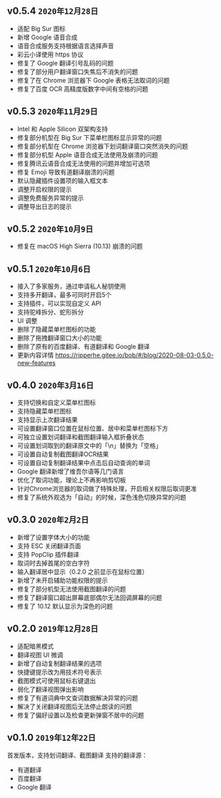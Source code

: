 ## v0.5.4 `2020年12月28日`

* 适配 Big Sur 图标
* 新增 Google 语音合成
* 语音合成服务支持根据语言选择声音
* 彩云小译使用 https 协议
* 修复了 Google 翻译引号乱码的问题
* 修复了部分用户翻译窗口失焦后不消失的问题
* 修复了在 Chrome 浏览器下 Google 表格无法取词的问题
* 修复了百度 OCR 高精度版数字中间有空格的问题

## v0.5.3 `2020年11月29日`

* Intel 和 Apple Silicon 双架构支持
* 修复部分机型在 Big Sur 下菜单栏图标显示异常的问题
* 修复部分机型在 Chrome 浏览器下划词翻译窗口突然消失的问题
* 修复部分机型 Apple 语音合成无法使用及崩溃的问题
* 修复腾讯云语音合成无法使用的问题并增加可选项
* 修复 Emoji 导致有道翻译崩溃的问题
* 默认隐藏插件设置项的输入框文本
* 调整开启权限的提示
* 调整免费服务异常的提示
* 调整导出日志的提示

## v0.5.2 `2020年10月9日`

* 修复在 macOS High Sierra (10.13) 崩溃的问题

## v0.5.1 `2020年10月6日`

* 接入了多家服务，通过申请私人秘钥使用
* 支持多开翻译，最多可同时开启5个
* 支持插件，可以实现自定义 API
* 支持驼峰拆分、蛇形拆分
* UI 调整
* 删除了隐藏菜单栏图标的功能
* 删除了拖拽翻译窗口大小的功能
* 删除了原有的百度翻译、有道翻译和 Google 翻译
* 更新内容详情 <https://ripperhe.gitee.io/bob/#/blog/2020-08-03-0.5.0-new-features>

## v0.4.0 `2020年3月16日`

* 支持切换和自定义菜单栏图标
* 支持隐藏菜单栏图标
* 支持显示上次翻译结果
* 可设置翻译窗口位置在鼠标位置、居中和菜单栏图标下方
* 可独立设置划词翻译和截图翻译输入框折叠状态
* 可设置划词取到的翻译原文中的「\n」替换为「空格」
* 可设置自动复制截图翻译OCR结果
* 可设置自动复制翻译结果中点击后自动查询的单词
* Google 翻译新增了维吾尔语等几门语言
* 优化了取词功能，理论上不再影响剪切板
* 针对Chrome浏览器的取词做了特殊处理，开启相关权限后取词更准
* 修复了系统外观选为「自动」的时候，深色浅色切换异常的问题

## v0.3.0 `2020年2月2日`

* 新增了设置字体大小的功能
* 支持 ESC 关闭翻译页面
* 支持 PopClip 插件翻译
* 取词时去掉首尾的空白字符
* 输入翻译居中显示（0.2.0 之前显示在鼠标位置）
* 新增了未开启辅助功能权限的提示
* 修复了部分机型无法使用截图翻译的问题
* 修复了翻译窗口超出屏幕底部偶尔无法回调屏幕的问题
* 修复了 10.12 默认显示为深色的问题 

## v0.2.0 `2019年12月28日`

* 适配暗黑模式
* 翻译视图 UI 微调
* 新增了自动复制翻译结果的选项
* 快捷键提示改为用技术符号表示
* 截图模式可使用鼠标右键退出
* 弱化了翻译视图弹出影响
* 修复了有道词典中文查词数据解决异常的问题
* 解决了关闭翻译视图后无法停止朗读的问题
* 修复了偏好设置以及检查更新弹窗不居中的问题

## v0.1.0 `2019年12年22日`

首发版本，支持划词翻译、截图翻译
支持的翻译源：
* 有道翻译
* 百度翻译
* Google 翻译